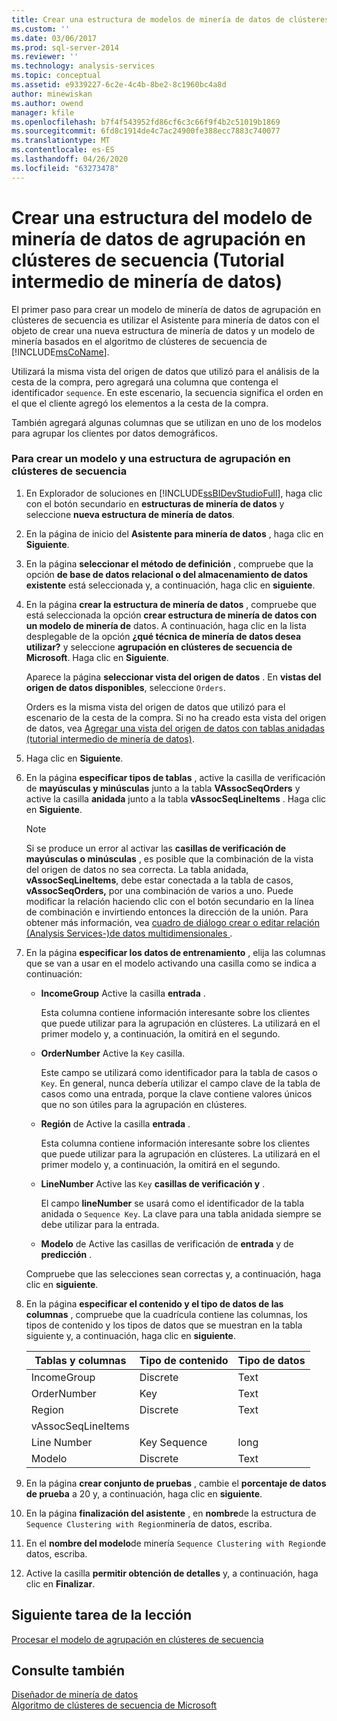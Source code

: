 ```yaml
---
title: Crear una estructura de modelos de minería de datos de clústeres de secuencia (tutorial intermedio de minería de datos) | Microsoft Docs
ms.custom: ''
ms.date: 03/06/2017
ms.prod: sql-server-2014
ms.reviewer: ''
ms.technology: analysis-services
ms.topic: conceptual
ms.assetid: e9339227-6c2e-4c4b-8be2-8c1960bc4a8d
author: minewiskan
ms.author: owend
manager: kfile
ms.openlocfilehash: b7f4f543952fd86cf6c3c66f9f4b2c51019b1869
ms.sourcegitcommit: 6fd8c1914de4c7ac24900fe388ecc7883c740077
ms.translationtype: MT
ms.contentlocale: es-ES
ms.lasthandoff: 04/26/2020
ms.locfileid: "63273478"
---
```

# <a name="creating-a-sequence-clustering-mining-model-structure-intermediate-data-mining-tutorial"></a>Crear una estructura del modelo de minería de datos de agrupación en clústeres de secuencia (Tutorial intermedio de minería de datos)
  El primer paso para crear un modelo de minería de datos de agrupación en clústeres de secuencia es utilizar el Asistente para minería de datos con el objeto de crear una nueva estructura de minería de datos y un modelo de minería basados en el algoritmo de clústeres de secuencia de [!INCLUDE[msCoName](../includes/msconame-md.md)].  
  
 Utilizará la misma vista del origen de datos que utilizó para el análisis de la cesta de la compra, pero agregará una columna que contenga el identificador `sequence`. En este escenario, la secuencia significa el orden en el que el cliente agregó los elementos a la cesta de la compra.  
  
 También agregará algunas columnas que se utilizan en uno de los modelos para agrupar los clientes por datos demográficos.  
  
### <a name="to-create-a-sequence-clustering-structure-and-model"></a>Para crear un modelo y una estructura de agrupación en clústeres de secuencia  
  
1.  En Explorador de soluciones en [!INCLUDE[ssBIDevStudioFull](../includes/ssbidevstudiofull-md.md)], haga clic con el botón secundario en **estructuras de minería de datos** y seleccione **nueva estructura de minería de datos**.  
  
2.  En la página de inicio del **Asistente para minería de datos** , haga clic en **Siguiente**.  
  
3.  En la página **seleccionar el método de definición** , compruebe que la opción **de base de datos relacional o del almacenamiento de datos existente** está seleccionada y, a continuación, haga clic en **siguiente**.  
  
4.  En la página **crear la estructura de minería de datos** , compruebe que está seleccionada la opción **crear estructura de minería de datos con un modelo de minería de** datos. A continuación, haga clic en la lista desplegable de la opción **¿qué técnica de minería de datos desea utilizar?** y seleccione **agrupación en clústeres de secuencia de Microsoft**. Haga clic en **Siguiente**.  
  
     Aparece la página **seleccionar vista del origen de datos** . En **vistas del origen de datos disponibles**, seleccione `Orders`.  
  
     Orders es la misma vista del origen de datos que utilizó para el escenario de la cesta de la compra. Si no ha creado esta vista del origen de datos, vea [Agregar una vista del origen de datos con tablas anidadas &#40;tutorial intermedio de minería de datos&#41;](../../2014/tutorials/adding-a-data-source-view-with-nested-tables-intermediate-data-mining-tutorial.md).  
  
5.  Haga clic en **Siguiente**.  
  
6.  En la página **especificar tipos de tablas** , active la casilla de verificación de **mayúsculas y minúsculas** junto a la tabla **VAssocSeqOrders** y active la casilla **anidada** junto a la tabla **vAssocSeqLineItems** . Haga clic en **Siguiente**.  
  
    > [!NOTE]  
    >  Si se produce un error al activar las **casillas de verificación de** **mayúsculas o minúsculas** , es posible que la combinación de la vista del origen de datos no sea correcta. La tabla anidada, **vAssocSeqLineItems**, debe estar conectada a la tabla de casos, **vAssocSeqOrders,** por una combinación de varios a uno. Puede modificar la relación haciendo clic con el botón secundario en la línea de combinación e invirtiendo entonces la dirección de la unión. Para obtener más información, vea [cuadro de diálogo crear o editar relación &#40;Analysis Services-&#41;de datos multidimensionales ](../../2014/analysis-services/create-or-edit-relationship-dialog-box-analysis-services-multidimensional-data.md).  
  
7.  En la página **especificar los datos de entrenamiento** , elija las columnas que se van a usar en el modelo activando una casilla como se indica a continuación:  
  
    -   **IncomeGroup** Active la casilla **entrada** .  
  
         Esta columna contiene información interesante sobre los clientes que puede utilizar para la agrupación en clústeres. La utilizará en el primer modelo y, a continuación, la omitirá en el segundo.  
  
    -   **OrderNumber** Active la `Key` casilla.  
  
         Este campo se utilizará como identificador para la tabla de casos o `Key`. En general, nunca debería utilizar el campo clave de la tabla de casos como una entrada, porque la clave contiene valores únicos que no son útiles para la agrupación en clústeres.  
  
    -   **Región** de Active la casilla **entrada** .  
  
         Esta columna contiene información interesante sobre los clientes que puede utilizar para la agrupación en clústeres. La utilizará en el primer modelo y, a continuación, la omitirá en el segundo.  
  
    -   **LineNumber** Active las `Key` **casillas de verificación y** .  
  
         El campo **lineNumber** se usará como el identificador de la tabla anidada o `Sequence Key`. La clave para una tabla anidada siempre se debe utilizar para la entrada.  
  
    -   **Modelo** de Active las casillas de verificación de **entrada** y de **predicción** .  
  
     Compruebe que las selecciones sean correctas y, a continuación, haga clic en **siguiente**.  
  
8.  En la página **especificar el contenido y el tipo de datos de las columnas** , compruebe que la cuadrícula contiene las columnas, los tipos de contenido y los tipos de datos que se muestran en la tabla siguiente y, a continuación, haga clic en **siguiente**.  
  
    |Tablas y columnas|Tipo de contenido|Tipo de datos|  
    |---------------------|------------------|---------------|  
    |IncomeGroup|Discrete|Text|  
    |OrderNumber|Key|Text|  
    |Region|Discrete|Text|  
    |vAssocSeqLineItems|||  
    |Line Number|Key Sequence|long|  
    |Modelo|Discrete|Text|  
  
9. En la página **crear conjunto de pruebas** , cambie el **porcentaje de datos de prueba** a 20 y, a continuación, haga clic en **siguiente**.  
  
10. En la página **finalización del asistente** , en **nombre**de la estructura de `Sequence Clustering with Region`minería de datos, escriba.  
  
11. En el **nombre del modelo**de minería `Sequence Clustering with Region`de datos, escriba.  
  
12. Active la casilla **permitir obtención de detalles** y, a continuación, haga clic en **Finalizar**.  
  
## <a name="next-task-in-lesson"></a>Siguiente tarea de la lección  
 [Procesar el modelo de agrupación en clústeres de secuencia](../../2014/tutorials/processing-the-sequence-clustering-model.md)  
  
## <a name="see-also"></a>Consulte también  
 [Diseñador de minería de datos](../../2014/analysis-services/data-mining/data-mining-designer.md)   
 [Algoritmo de clústeres de secuencia de Microsoft](../../2014/analysis-services/data-mining/microsoft-sequence-clustering-algorithm.md)  
  
  

